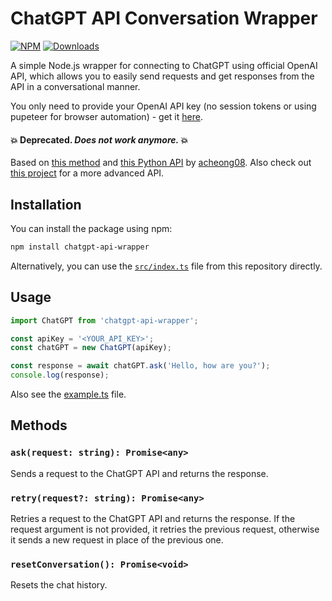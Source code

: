 # ChatGPT API Conversation Wrapper

[![NPM](https://img.shields.io/npm/v/chatgpt-api-wrapper.svg)](https://www.npmjs.com/package/chatgpt-api-wrapper)
[![Downloads](https://img.shields.io/npm/dt/chatgpt-api-wrapper.svg)](https://www.npmjs.com/package/chatgpt-api-wrapper)


A simple Node.js wrapper for connecting to ChatGPT using official OpenAI API, which allows you to easily send requests and get responses from the API in a conversational manner.

You only need to provide your OpenAI API key (no session tokens or using pupeteer for browser automation) - get it [here](https://platform.openai.com/account/api-keys).

#### 💥 **Deprecated.** *Does not work anymore.* 💥

Based on [this method](https://twitter.com/GodlyIgnorance/status/1620270384150093825) and [this Python API](https://github.com/acheong08/ChatGPT) by [acheong08](https://github.com/acheong08). Also check out [this project](https://github.com/transitive-bullshit/chatgpt-api) for a more advanced API.

## Installation

You can install the package using npm:

```bash
npm install chatgpt-api-wrapper
```

Alternatively, you can use the [`src/index.ts`](src/index.ts) file from this repository directly.

## Usage
```js
import ChatGPT from 'chatgpt-api-wrapper';

const apiKey = '<YOUR_API_KEY>';
const chatGPT = new ChatGPT(apiKey);

const response = await chatGPT.ask('Hello, how are you?');
console.log(response);
```

Also see the [example.ts](example.ts) file.

## Methods

### `ask(request: string): Promise<any>`
Sends a request to the ChatGPT API and returns the response.

### `retry(request?: string): Promise<any>`
Retries a request to the ChatGPT API and returns the response. If the request argument is not provided, it retries the previous request, otherwise it sends a new request in place of the previous one.

### `resetConversation(): Promise<void>`
Resets the chat history.